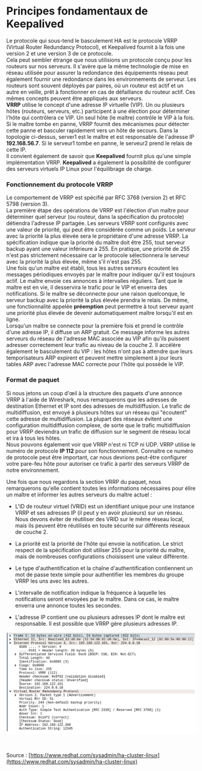 # Principes fondamentaux de Keepalived

Le protocole qui sous-tend le basculement HA est le protocole VRRP (Virtual Router Redundancy Protocol), et Keepalived fournit à la fois une version 2 et une version 3 de ce protocole.
<br>
Cela peut sembler étrange que nous utilisions un protocole conçu pour les routeurs sur nos serveurs. Il s'avère que la même technologie de mise en réseau utilisée pour assurer la redondance des équipements réseau peut également fournir une redondance dans les environnements de serveur. Les routeurs sont souvent déployés par paires, où un routeur est actif et un autre en veille, prêt à fonctionner en cas de défaillance du routeur actif. Ces mêmes concepts peuvent être appliqués aux serveurs.
<br>
**VRRP** utilise le concept d'une adresse IP virtuelle (VIP). Un ou plusieurs hôtes (routeurs, serveurs, etc.) participent à une élection pour déterminer l'hôte qui contrôlera ce VIP. Un seul hôte (le maître) contrôle le VIP à la fois. Si le maître tombe en panne, VRRP fournit des mécanismes pour détecter cette panne et basculer rapidement vers un hôte de secours. Dans la topologie ci-dessus, server1 est le maître et est responsable de l'adresse IP **192.168.56.7**. Si le serveur1 tombe en panne, le serveur2 prend le relais de cette IP.
<br>
Il convient également de savoir que **Keepalived** fournit plus qu'une simple implémentation VRRP. **Keepalived** a également la possibilité de configurer des serveurs virtuels IP Linux pour l'équilibrage de charge.

### Fonctionnement du protocole VRRP

Le comportement de VRRP est spécifié par RFC 3768 (version 2) et RFC 5798 (version 3).
<br>
La première étape des opérations de VRRP est l'élection d'un maître pour déterminer quel serveur (ou routeur, dans la spécification du protocole) détiendra l'adresse IP partagée. Les serveurs VRRP sont configurés avec une valeur de priorité, qui peut être considérée comme un poids. Le serveur avec la priorité la plus élevée sera le propriétaire d'une adresse VRRP. La spécification indique que la priorité du maître doit être 255, tout serveur backup ayant une valeur inférieure à 255. En pratique, une priorité de 255 n'est pas strictement nécessaire car le protocole sélectionnera le serveur avec la priorité la plus élevée, même s'il n'est pas 255.
<br>
Une fois qu'un maître est établi, tous les autres serveurs écoutent les messages périodiques envoyés par le maître pour indiquer qu'il est toujours actif. Le maître envoie ces annonces à intervalles réguliers. Tant que le maître est en vie, il desservira le trafic pour le VIP et enverra des notifications. Si le maître se déconnecte pour une raison quelconque, le serveur backup avec la priorité la plus élevée prendra le relais. De même, une fonctionnalité appelée **préemption** peut permettre à tout serveur ayant une priorité plus élevée de devenir automatiquement maître lorsqu'il est en ligne.
<br>
Lorsqu'un maître se connecte pour la première fois et prend le contrôle d'une adresse IP, il diffuse un ARP gratuit. Ce message informe les autres serveurs du réseau de l'adresse MAC associée au VIP afin qu'ils puissent adresser correctement leur trafic au niveau de la couche 2. Il accélère également le basculement du VIP : les hôtes n'ont pas à attendre que leurs temporisateurs ARP expirent et peuvent mettre simplement à jour leurs tables ARP avec l'adresse MAC correcte pour l'hôte qui possède le VIP.

### Format de paquet

Si nous jetons un coup d'œil à la structure des paquets d'une annonce VRRP à l'aide de Wireshark, nous remarquerons que les adresses de destination Ethernet et IP sont des adresses de multidiffusion. Le trafic de multidiffusion, est envoyé à plusieurs hôtes sur un réseau qui "écoutent" cette adresse de multidiffusion. La plupart des réseaux évitent une configuration multidiffusion complexe, de sorte que le trafic multidiffusion pour VRRP deviendra un trafic de diffusion sur le segment de réseau local et ira à tous les hôtes.
<br>
Nous pouvons également voir que VRRP n'est ni TCP ni UDP. VRRP utilise le numéro de protocole **IP 112** pour son fonctionnement. Connaître ce numéro de protocole peut être important, car nous devrions peut-être configurer votre pare-feu hôte pour autoriser ce trafic à partir des serveurs VRRP de notre environnement.
<br>

Une fois que nous regardons la section VRRP du paquet, nous remarquerons qu'elle contient toutes les informations nécessaires pour élire un maître et informer les autres serveurs du maître actuel :

- L'ID de routeur virtuel (VRID) est un identifiant unique pour une instance VRRP et ses adresses IP (il peut y en avoir plusieurs) sur un réseau. Nous devons éviter de réutiliser des VRID sur le même réseau local, mais ils peuvent être réutilisés en toute sécurité sur différents réseaux de couche 2.

- La priorité est la priorité de l'hôte qui envoie la notification. Le strict respect de la spécification doit utiliser 255 pour la priorité du maître, mais de nombreuses configurations choisissent une valeur différente.

- Le type d'authentification et la chaîne d'authentification contiennent un mot de passe texte simple pour authentifier les membres du groupe VRRP les uns avec les autres.

- L'intervalle de notification indique la fréquence à laquelle les notifications seront envoyées par le maître. Dans ce cas, le maître enverra une annonce toutes les secondes.

- L'adresse IP contient une ou plusieurs adresses IP dont le maître est responsable. Il est possible que VRRP gère plusieurs adresses IP.

![wireshark_keepalived_screenshot.png](../images/wireshark_keepalived_screenshot.png)

<br>

Source : [https://www.redhat.com/sysadmin/ha-cluster-linux](https://www.redhat.com/sysadmin/ha-cluster-linux)